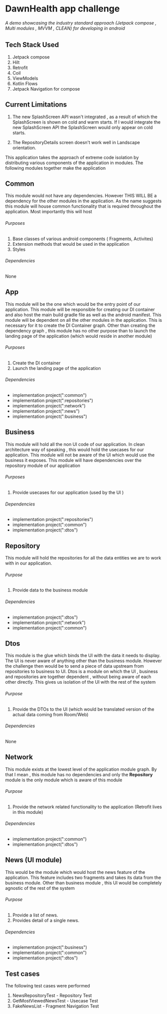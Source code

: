 # DawnHealth app challenge

###### A demo showcasing the industry standard approach (Jetpack compose , Multi modules , MVVM , CLEAN) for developing in android

## Tech Stack Used

1. Jetpack compose
2. Hilt
3. Retrofit
4. Coil
5. ViewModels
6. Kotlin Flows
7. Jetpack Navigation for compose

## Current Limitations

1. The new SplashScreen API wasn't integrated , as a result of which the SplashScreen is shown on
   cold and warm starts. If I would integrate the new SplashScreen API the SplashScreen would only
   appear on cold starts.
   
2. The RepositoryDetails screen doesn't work well in Landscape orientation.

This application takes the approach of extreme code isolation by distributing various components of
the application in modules. The following modules together make the application

## Common

This module would not have any dependencies. However THIS WILL BE a dependency for the other modules
in the application. As the name suggests this module will house common functionality that is
required throughout the application. Most importantly this will host

###### Purposes

1. Base classes of various android components ( Fragments, Activites)
2. Extension methods that would be used in the application
3. Styles

###### Dependencies

None

## App

This module will be the one which would be the entry point of our application. This module will be
responsible for creating our DI container and also host the main build gradle file as well as the
android manifest. This module will be dependent on all the other modules in the application. This is
necessary for it to create the DI Container graph. Other than creating the dependency graph , this
module has no other purpose than to launch the landing page of the application (which would reside
in another module)

###### Purposes

1. Create the DI container
2. Launch the landing page of the application

###### Dependencies

* implementation project(":common")
* implementation project(":repositories")
* implementation project(":network")
* implementation project(":news")
* implementation project(":business")

## Business

This module will hold all the non UI code of our application. In clean architecture way of speaking
, this would hold the usecases for our application. This module will not be aware of the UI which
would use the business it exposes. This module will have dependencies over the repository module of
our application

###### Purposes

1. Provide usecases for our application (used by the UI )

###### Dependencies

* implementation project(":repositories")
* implementation project(":common")
* implementation project(":dtos")

## Repository

This module will hold the repositories for all the data entities we are to work with in our
application.

###### Purpose

1. Provide data to the business module

###### Dependencies

* implementation project(":dtos")
* implementation project(":network")
* implementation project(":common")

## Dtos

This module is the glue which binds the UI with the data it needs to display. The UI is never aware
of anything other than the business module. However the challenge then would be to send a piece of
data upstream from repositories to business to UI. Dtos is a module on which the UI , business and
repositories are together dependent , without being aware of each other directly. This gives us
isolation of the UI with the rest of the system

###### Purpose

1. Provide the DTOs to the UI (which would be translated version of the actual data coming from
   Room/Web)

###### Dependencies

None

## Network

This module exists at the lowest level of the application module graph. By that I mean , this module
has no dependencies and only the **Repository** module is the only module which is aware of this
module

###### Purpose

1. Provide the network related functionality to the application (Retrofit lives in this module)

###### Dependencies

* implementation project(":common")
* implementation project(":dtos")

## News (UI module)

This would be the module which would host the news feature of the application. This feature includes
two fragments and takes its data from the business module. Other than business module , this UI
would be completely agnostic of the rest of the system

###### Purpose

1. Provide a list of news.
2. Provides detail of a single news.

###### Dependencies

* implementation project(":business")
* implementation project(":common")
* implementation project(":dtos")

## Test cases

The following test cases were performed

1. NewsRepositoryTest - Repository Test
2. GetMostViewedNewsTest - Usecase Test
3. FakeNewsList - Fragment Navigation Test







